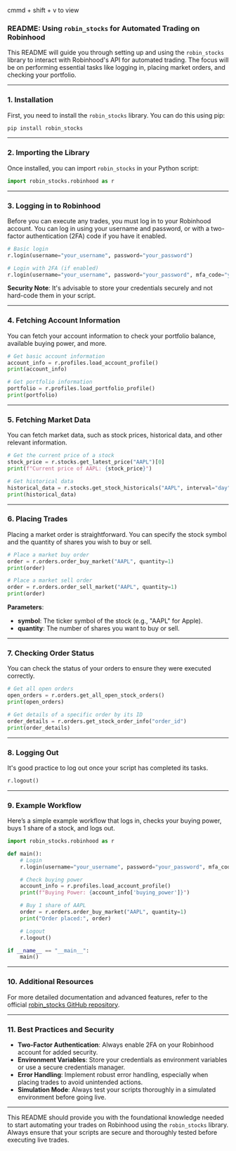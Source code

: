 cmmd + shift + v to view

### README: **Using `robin_stocks` for Automated Trading on Robinhood**

This README will guide you through setting up and using the `robin_stocks` library to interact with Robinhood's API for automated trading. The focus will be on performing essential tasks like logging in, placing market orders, and checking your portfolio.

---

### **1. Installation**

First, you need to install the `robin_stocks` library. You can do this using pip:

```bash
pip install robin_stocks
```

---

### **2. Importing the Library**

Once installed, you can import `robin_stocks` in your Python script:

```python
import robin_stocks.robinhood as r
```

---

### **3. Logging in to Robinhood**

Before you can execute any trades, you must log in to your Robinhood account. You can log in using your username and password, or with a two-factor authentication (2FA) code if you have it enabled.

```python
# Basic login
r.login(username="your_username", password="your_password")

# Login with 2FA (if enabled)
r.login(username="your_username", password="your_password", mfa_code="your_2fa_code")
```

**Security Note**: It's advisable to store your credentials securely and not hard-code them in your script.

---

### **4. Fetching Account Information**

You can fetch your account information to check your portfolio balance, available buying power, and more.

```python
# Get basic account information
account_info = r.profiles.load_account_profile()
print(account_info)

# Get portfolio information
portfolio = r.profiles.load_portfolio_profile()
print(portfolio)
```

---

### **5. Fetching Market Data**

You can fetch market data, such as stock prices, historical data, and other relevant information.

```python
# Get the current price of a stock
stock_price = r.stocks.get_latest_price("AAPL")[0]
print(f"Current price of AAPL: {stock_price}")

# Get historical data
historical_data = r.stocks.get_stock_historicals("AAPL", interval="day", span="week")
print(historical_data)
```

---

### **6. Placing Trades**

Placing a market order is straightforward. You can specify the stock symbol and the quantity of shares you wish to buy or sell.

```python
# Place a market buy order
order = r.orders.order_buy_market("AAPL", quantity=1)
print(order)

# Place a market sell order
order = r.orders.order_sell_market("AAPL", quantity=1)
print(order)
```

**Parameters**:

-   **symbol**: The ticker symbol of the stock (e.g., "AAPL" for Apple).
-   **quantity**: The number of shares you want to buy or sell.

---

### **7. Checking Order Status**

You can check the status of your orders to ensure they were executed correctly.

```python
# Get all open orders
open_orders = r.orders.get_all_open_stock_orders()
print(open_orders)

# Get details of a specific order by its ID
order_details = r.orders.get_stock_order_info("order_id")
print(order_details)
```

---

### **8. Logging Out**

It's good practice to log out once your script has completed its tasks.

```python
r.logout()
```

---

### **9. Example Workflow**

Here’s a simple example workflow that logs in, checks your buying power, buys 1 share of a stock, and logs out.

```python
import robin_stocks.robinhood as r

def main():
    # Login
    r.login(username="your_username", password="your_password", mfa_code="your_2fa_code")

    # Check buying power
    account_info = r.profiles.load_account_profile()
    print(f"Buying Power: {account_info['buying_power']}")

    # Buy 1 share of AAPL
    order = r.orders.order_buy_market("AAPL", quantity=1)
    print("Order placed:", order)

    # Logout
    r.logout()

if __name__ == "__main__":
    main()
```

---

### **10. Additional Resources**

For more detailed documentation and advanced features, refer to the official [robin_stocks GitHub repository](https://github.com/jmfernandes/robin_stocks).

---

### **11. Best Practices and Security**

-   **Two-Factor Authentication**: Always enable 2FA on your Robinhood account for added security.
-   **Environment Variables**: Store your credentials as environment variables or use a secure credentials manager.
-   **Error Handling**: Implement robust error handling, especially when placing trades to avoid unintended actions.
-   **Simulation Mode**: Always test your scripts thoroughly in a simulated environment before going live.

---

This README should provide you with the foundational knowledge needed to start automating your trades on Robinhood using the `robin_stocks` library. Always ensure that your scripts are secure and thoroughly tested before executing live trades.
